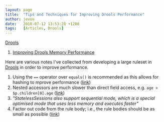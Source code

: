 ```yaml
---
layout: page
title:  "Tips and Techniques for Improving Drools Performance"
author: jevon
date:   2010-07-12 13:53:28 +1200
tags:   [Articles, Drools]
---
```


[Drools](Drools.md)

1. [Improving Drools Memory Performance](Improving_Drools_Memory_Performance.md)

Here are various notes I've collected from developing a large ruleset in [Drools](Drools.md) in order to improve performance.

1. Using the `==` operator over `equals()` is recommended as this allows for hashing to mprove performance (<a href="http://downloads.jboss.com/drools/docs/4.0.4.17825.GA/html_single/index.html#d0e3504">link</a>)
1. Nested accessors are much slower than direct field access, e.g. `age > $p.children[0].age` (<a href="http://downloads.jboss.com/drools/docs/4.0.4.17825.GA/html_single/index.html#d0e3630">link</a>)
1. _"StatelessSessions also support sequential mode, which is a special optimised mode that uses less memory and executes faster"_
1. Factor out code from the rule body; i.e., the rule bodies should be as small as possible (<a href="http://www.mail-archive.com/rules-users@lists.jboss.org/msg12693.html">link</a>)
